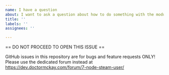 ```yaml
---
name: I have a question
about: I want to ask a question about how to do something with the module
title: ''
labels: ''
assignees: ''

---
```


== DO NOT PROCEED TO OPEN THIS ISSUE ==

GitHub issues in this repository are for bugs and feature requests ONLY! Please use the dedicated forum instead at https://dev.doctormckay.com/forum/7-node-steam-user/
